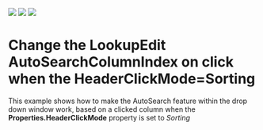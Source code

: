 <!-- default badges list -->
![](https://img.shields.io/endpoint?url=https://codecentral.devexpress.com/api/v1/VersionRange/128618255/13.1.4%2B)
[![](https://img.shields.io/badge/Open_in_DevExpress_Support_Center-FF7200?style=flat-square&logo=DevExpress&logoColor=white)](https://supportcenter.devexpress.com/ticket/details/E861)
[![](https://img.shields.io/badge/📖_How_to_use_DevExpress_Examples-e9f6fc?style=flat-square)](https://docs.devexpress.com/GeneralInformation/403183)
<!-- default badges end -->
# Change the LookupEdit AutoSearchColumnIndex on click when the HeaderClickMode=Sorting


<p>This example shows how to make the AutoSearch  feature within the drop down window work, based on a clicked column when the <strong>Properties.HeaderClickMode</strong> property is set to <i>Sorting</i></p>

<br/>


